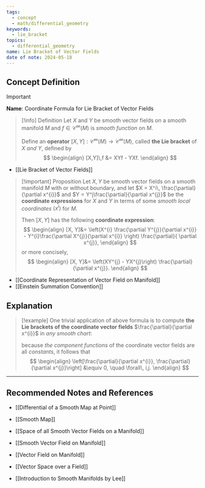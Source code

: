 ```yaml
---
tags:
  - concept
  - math/differential_geometry
keywords:
  - lie_bracket
topics:
  - differential_geometry
name: Lie Bracket of Vector Fields
date of note: 2024-05-18
---
```


## Concept Definition

>[!important]
>**Name**: Coordinate Formula for Lie Bracket of Vector Fields


>[!info] Definition
>Let $X$ and $Y$ be smooth vector fields on a smooth manifold $M$ and $f \in \mathcal{C}^{\infty}(M)$ is *smooth function*  on $M$. 
>
>Define an **operator** $[X,Y] : \mathcal{C}^{\infty}(M) \rightarrow \mathcal{C}^{\infty}(M)$, called **the Lie bracket** of $X$ *and* $Y$, defined by
>$$
> \begin{align}
> [X,Y]\,f &= XYf - YXf. 
> \end{align}
>$$ 

- [[Lie Bracket of Vector Fields]]

>[!important] Proposition
>Let $X, Y$ be smooth vector fields on a smooth manifold $M$ with or without boundary, and let $X = X^i\, \frac{\partial}{\partial x^{i}}$ and $Y = Y^j\frac{\partial}{\partial x^{j}}$ be the **coordinate expressions** for $X$ and $Y$ in terms of some *smooth local coordinates* $(x^i)$ for $M$. 
>
>Then $[X, Y]$ has the following **coordinate expression**:
>$$
> \begin{align}
> [X, Y]&= \left(X^{i} \frac{\partial Y^{j}}{\partial x^{i}} - Y^{i}\frac{\partial X^{j}}{\partial x^{i}}  \right) \frac{\partial}{ \partial x^{j}},  
> \end{align} 
>$$ 
> or more concisely,
>$$ 
> \begin{align}
> [X, Y]&= \left(XY^{j}  - YX^{j}\right) \frac{\partial}{\partial x^{j}}.  
> \end{align}
>$$ 

- [[Coordinate Representation of Vector Field on Manifold]]
- [[Einstein Summation Convention]]


## Explanation

>[!example]
>One trivial application of above formula is to compute **the Lie brackets of the coordinate
vector fields** $\frac{\partial}{\partial x^{i}}$  in *any smooth chart*: 
> 
>because *the component functions* of the coordinate vector fields are all *constants*, it follows that
>$$ 
> \begin{align}
>  \left[\frac{\partial}{\partial x^{i}},  \frac{\partial}{\partial x^{j}}\right] &\equiv 0, \quad \forall\, i,j.  
> \end{align} 
>$$ 















-----------
##  Recommended Notes and References


- [[Differential of a Smooth Map at Point]]
- [[Smooth Map]]
  
  
- [[Space of all Smooth Vector Fields on a Manifold]]
- [[Smooth Vector Field on Manifold]]
- [[Vector Field on Manifold]]


- [[Vector Space over a Field]]


- [[Introduction to Smooth Manifolds by Lee]]